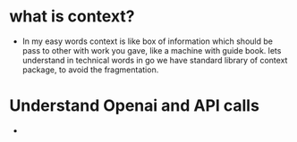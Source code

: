 # what is context?

* In my easy words context is like box of information
which should be pass to other with work you gave, like a machine with guide book.
lets understand in technical words in go we have standard library of context package, 
to avoid the fragmentation.


# Understand Openai and API calls

* 